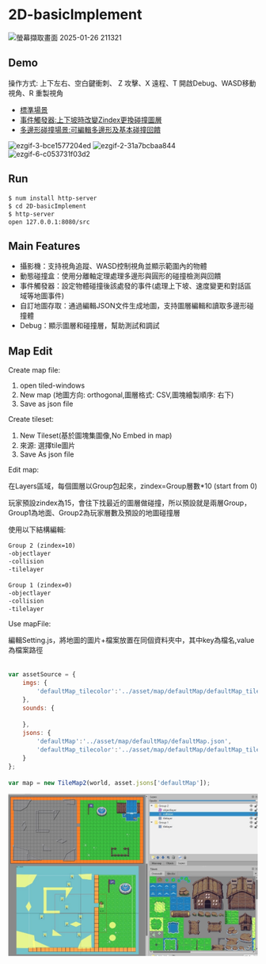 # 2D-basicImplement

![螢幕擷取畫面 2025-01-26 211321](https://github.com/user-attachments/assets/33ff3765-2122-4d4a-9005-3c84fd04ae8e)

## Demo

操作方式: 上下左右、空白鍵衝刺、 Z 攻擊、X 遠程、T 開啟Debug、WASD移動視角、R 重製視角
- [標準場景](https://davidhsu666.com/downloads/GameEngineT/engineDemo/gameshow1/)
- [事件觸發器:上下坡時改變Zindex更換碰撞圖層](https://davidhsu666.com/downloads/GameEngineT/engineDemo/game2/)
- [多邊形碰撞場景:可編輯多邊形及基本碰撞回饋](https://davidhsu666.com/downloads/GameEngineT/engineDemo/gameshow2/)

![ezgif-3-bce1577204ed](https://github.com/user-attachments/assets/8afe7f27-6feb-4ef0-80f6-47ddc3fc88f9)
![ezgif-2-31a7bcbaa844](https://github.com/user-attachments/assets/8c086fd3-38d6-4f48-afca-e2fd86e5c40c)
![ezgif-6-c053731f03d2](https://github.com/user-attachments/assets/fa13f1d1-546a-4ea2-a597-1af0158eab1f)


## Run
```
$ num install http-server
$ cd 2D-basicImplement
$ http-server
open 127.0.0.1:8080/src
```

## Main Features

- 攝影機：支持視角追蹤、WASD控制視角並顯示範圍內的物體
- 動態碰撞盒：使用分離軸定理處理多邊形與圓形的碰撞檢測與回饋
- 事件觸發器：設定物體碰撞後該處發的事件(處理上下坡、速度變更和對話區域等地圖事件)
- 自訂地圖存取：通過編輯JSON文件生成地圖，支持圖層編輯和讀取多邊形碰撞體
- Debug：顯示圖層和碰撞層，幫助測試和調試

## Map Edit

Create map file:

1. open tiled-windows
2. New map (地圖方向: orthogonal,圖層格式: CSV,圖塊繪製順序: 右下)
3. Save as json file

Create tileset:

1. New Tileset(基於圖塊集圖像,No Embed in map)
2. 來源: 選擇tile圖片
3. Save As json file

Edit map:

在Layers區域，每個圖層以Group包起來，zindex=Group層數*10 (start from 0)

玩家預設zindex為15，會往下找最近的圖層做碰撞，所以預設就是兩層Group，Group1為地面、Group2為玩家層數及預設的地圖碰撞層

使用以下結構編輯:
```
Group 2 (zindex=10)
-objectlayer
-collision
-tilelayer

Group 1 (zindex=0)
-objectlayer
-collision
-tilelayer
```

Use mapFile:

編輯Setting.js，將地圖的圖片+檔案放置在同個資料夾中，其中key為檔名,value為檔案路徑

```js

var assetSource = {
    imgs: {
        'defaultMap_tilecolor':'../asset/map/defaultMap/defaultMap_tilecolor.png'
    },
    sounds: {

    },
    jsons: {
        'defaultMap':'../asset/map/defaultMap/defaultMap.json',
        'defaultMap_tilecolor':'../asset/map/defaultMap/defaultMap_tilecolor.json'
    }
};

var map = new TileMap2(world, asset.jsons['defaultMap']);
```
![Alt text](image/mapEdit1.jpg)
